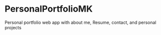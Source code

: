 # PersonalPortfolioMK
Personal portfolio web app with about me, Resume, contact, and personal projects 
